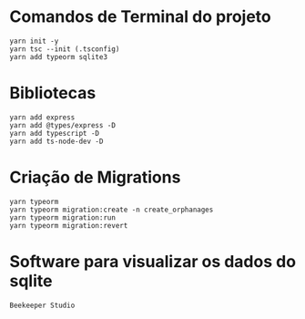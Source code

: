 # Comandos de Terminal do projeto

    yarn init -y
    yarn tsc --init (.tsconfig)
    yarn add typeorm sqlite3


# Bibliotecas

    yarn add express
    yarn add @types/express -D
    yarn add typescript -D
    yarn add ts-node-dev -D


#   Criação de Migrations

    yarn typeorm
    yarn typeorm migration:create -n create_orphanages
    yarn typeorm migration:run
    yarn typeorm migration:revert

#   Software para visualizar os dados do sqlite
    Beekeeper Studio 